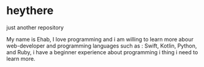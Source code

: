 # heythere
just another repository

My name is Ehab, I love programming and i am willing to learn more abour web-developer and programming languages such as :
Swift, Kotlin, Python, and Ruby,
i have a beginner experience about programming i thing i need to learn more.
